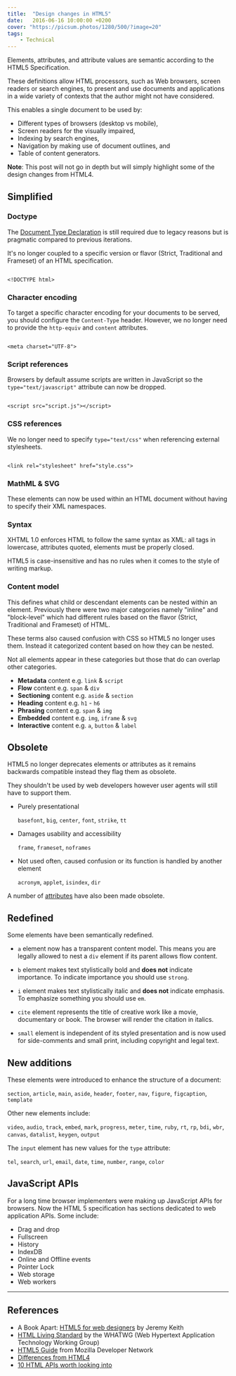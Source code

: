 ```yaml
---
title:  "Design changes in HTML5"
date:   2016-06-16 10:00:00 +0200
cover: "https://picsum.photos/1280/500/?image=20"
tags: 
    - Technical
---
```


Elements, attributes, and attribute values are semantic according to the
HTML5 Specification.

These definitions allow HTML processors, such as Web browsers, screen readers
or search engines, to present and use documents and applications in a wide
variety of contexts that the author might not have considered.

This enables a single document to be used by:

* Different types of browsers (desktop vs mobile),
* Screen readers for the visually impaired,
* Indexing by search engines,
* Navigation by making use of document outlines, and
* Table of content generators.

**Note**: This post will not go in depth but will simply highlight some of the design
changes from HTML4.

## Simplified

### Doctype
The [Document Type Declaration](https://html.spec.whatwg.org/multipage/syntax.html#the-doctype)
is still required due to legacy reasons but is pragmatic compared
to previous iterations.

It's no longer coupled to a specific version or flavor (Strict, Traditional and
Frameset) of an HTML specification.

<pre><code class="language-markup">
&lt;!DOCTYPE html&gt;
</code></pre>

### Character encoding
To target a specific character encoding for your documents to be served, you
should configure the `Content-Type` header. However, we no longer need to
provide the `http-equiv` and `content` attributes.

<pre><code class="language-markup">
&lt;meta charset="UTF-8"&gt;
</code></pre>

### Script references
Browsers by default assume scripts are written in JavaScript so the
`type="text/javascript"` attribute can now be dropped.

<pre><code class="language-markup">
&lt;script src="script.js"&gt;&lt;/script&gt;
</code></pre>

### CSS references
We no longer need to specify `type="text/css"` when referencing external
stylesheets.

<pre><code class="language-markup">
&lt;link rel="stylesheet" href="style.css"&gt;
</code></pre>

### MathML & SVG
These elements can now be used within an HTML document without having to specify
their XML namespaces.

### Syntax
XHTML 1.0 enforces HTML to follow the same syntax as XML: all tags in lowercase,
attributes quoted, elements must be properly closed.

HTML5 is case-insensitive and has no rules when it comes to the style of
writing markup.

### Content model
This defines what child or descendant elements can be nested within an element.
Previously there were two major categories namely "inline" and "block-level"
which had different rules based on the flavor (Strict, Traditional and Frameset)
of HTML.

These terms also caused confusion with CSS so HTML5 no longer uses them.
Instead it categorized content based on how they can be nested.

Not all elements appear in these categories but those that do can overlap
other categories.

* **Metadata** content e.g. `link` & `script`
* **Flow** content e.g. `span` & `div`
* **Sectioning** content e.g. `aside` & `section`
* **Heading** content e.g. `h1` - `h6`
* **Phrasing** content e.g. `span` & `img`
* **Embedded** content e.g. `img`, `iframe` & `svg`
* **Interactive** content e.g. `a`, `button` & `label`

## Obsolete
HTML5 no longer deprecates elements or attributes as it remains backwards
compatible instead they flag them as obsolete.

They shouldn't be used by web developers however user agents will still have
to support them.

* Purely presentational

  `basefont`, `big`, `center`, `font`, `strike`, `tt`

* Damages usability and accessibility

  `frame`, `frameset`, `noframes`

* Not used often, caused confusion or its function is handled by another element

  `acronym`, `applet`, `isindex`, `dir`

A number of [attributes](https://www.w3.org/TR/html5-diff/#obsolete-attributes)
have also been made obsolete.

## Redefined
Some elements have been semantically redefined.

* `a` element now has a transparent content model. This means you are legally
  allowed to nest a `div` element if its parent allows flow content.

* `b` element makes text stylistically bold and **does not** indicate importance. To
  indicate importance you should use `strong`.

* `i` element makes text stylistically italic and **does not** indicate emphasis. To
  emphasize something you should use `em`.

* `cite` element represents the title of creative work like a movie, documentary or
  book. The browser will render the citation in italics.

* `small` element is independent of its styled presentation and is now used for
  side-comments and small print, including copyright and legal text.

## New additions
These elements were introduced to enhance the structure of a document:

`section`, `article`, `main`, `aside`, `header`, `footer`, `nav`, `figure`,
`figcaption`, `template`

Other new elements include:

`video`, `audio`, `track`, `embed`, `mark`, `progress`, `meter`, `time`, `ruby`,
`rt`, `rp`, `bdi`, `wbr`, `canvas`, `datalist`, `keygen`, `output`

The `input` element has new values for the `type` attribute:

`tel`, `search`, `url`, `email`, `date`, `time`, `number`, `range`, `color`

## JavaScript APIs
For a long time browser implementers were making up JavaScript APIs for
browsers. Now the HTML 5 specification has sections dedicated to web application
APIs. Some include:

* Drag and drop
* Fullscreen
* History
* IndexDB
* Online and Offline events
* Pointer Lock
* Web storage
* Web workers

---

## References

* A Book Apart: [HTML5 for web designers](https://abookapart.com/products/html5-for-web-designers)
  by Jeremy Keith
* [HTML Living Standard](https://html.spec.whatwg.org/multipage/index.html) by
  the WHATWG (Web Hypertext Application Technology Working Group)
* [HTML5 Guide](https://developer.mozilla.org/en-US/docs/Web/Guide/HTML/HTML5)
  from Mozilla Developer Network
* [Differences from HTML4](https://www.w3.org/TR/html5-diff/)
* [10 HTML APIs worth looking into](https://www.sitepoint.com/10-html5-apis-worth-looking/)
